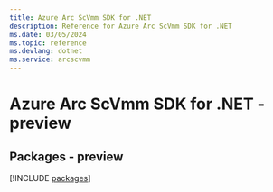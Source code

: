 ```yaml
---
title: Azure Arc ScVmm SDK for .NET
description: Reference for Azure Arc ScVmm SDK for .NET
ms.date: 03/05/2024
ms.topic: reference
ms.devlang: dotnet
ms.service: arcscvmm
---
```

# Azure Arc ScVmm SDK for .NET - preview
## Packages - preview
[!INCLUDE [packages](arc-scvmm-index.md)]